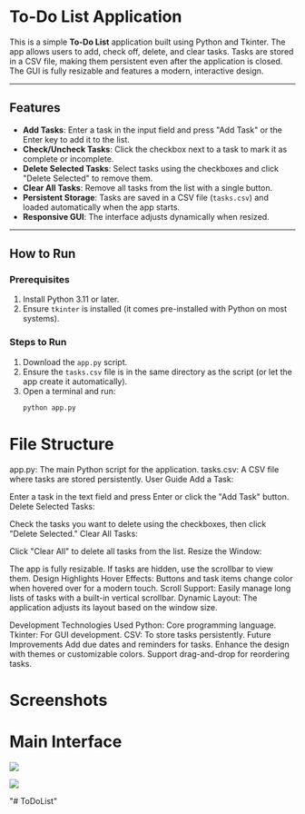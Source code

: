 # To-Do List Application

This is a simple **To-Do List** application built using Python and Tkinter. The app allows users to add, check off, delete, and clear tasks. Tasks are stored in a CSV file, making them persistent even after the application is closed. The GUI is fully resizable and features a modern, interactive design.

---

## Features

- **Add Tasks**: Enter a task in the input field and press "Add Task" or the Enter key to add it to the list.
- **Check/Uncheck Tasks**: Click the checkbox next to a task to mark it as complete or incomplete.
- **Delete Selected Tasks**: Select tasks using the checkboxes and click "Delete Selected" to remove them.
- **Clear All Tasks**: Remove all tasks from the list with a single button.
- **Persistent Storage**: Tasks are saved in a CSV file (`tasks.csv`) and loaded automatically when the app starts.
- **Responsive GUI**: The interface adjusts dynamically when resized.

---

## How to Run

### Prerequisites

1. Install Python 3.11 or later.
2. Ensure `tkinter` is installed (it comes pre-installed with Python on most systems).

### Steps to Run

1. Download the `app.py` script.
2. Ensure the `tasks.csv` file is in the same directory as the script (or let the app create it automatically).
3. Open a terminal and run:
   ```bash
   python app.py

# File Structure
app.py: The main Python script for the application.
tasks.csv: A CSV file where tasks are stored persistently.
User Guide
Add a Task:

Enter a task in the text field and press Enter or click the "Add Task" button.
Delete Selected Tasks:

Check the tasks you want to delete using the checkboxes, then click "Delete Selected."
Clear All Tasks:

Click "Clear All" to delete all tasks from the list.
Resize the Window:

The app is fully resizable. If tasks are hidden, use the scrollbar to view them.
Design Highlights
Hover Effects: Buttons and task items change color when hovered over for a modern touch.
Scroll Support: Easily manage long lists of tasks with a built-in vertical scrollbar.
Dynamic Layout: The application adjusts its layout based on the window size.


Development
Technologies Used
Python: Core programming language.
Tkinter: For GUI development.
CSV: To store tasks persistently.
Future Improvements
Add due dates and reminders for tasks.
Enhance the design with themes or customizable colors.
Support drag-and-drop for reordering tasks.


# Screenshots
# Main Interface

![](<image2.png>)

![](<image.png>)


"# ToDoList" 
